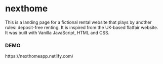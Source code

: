 <h1>nexthome</h1>
<p>This is a landing page for a fictional rental website that plays by another rules: deposit-free renting. It is inspired from the UK-based flatfair website. It was built with Vanilla JavaScript, HTML and CSS.</p>
<h3>DEMO</h3>
https://nexthomeapp.netlify.com/
